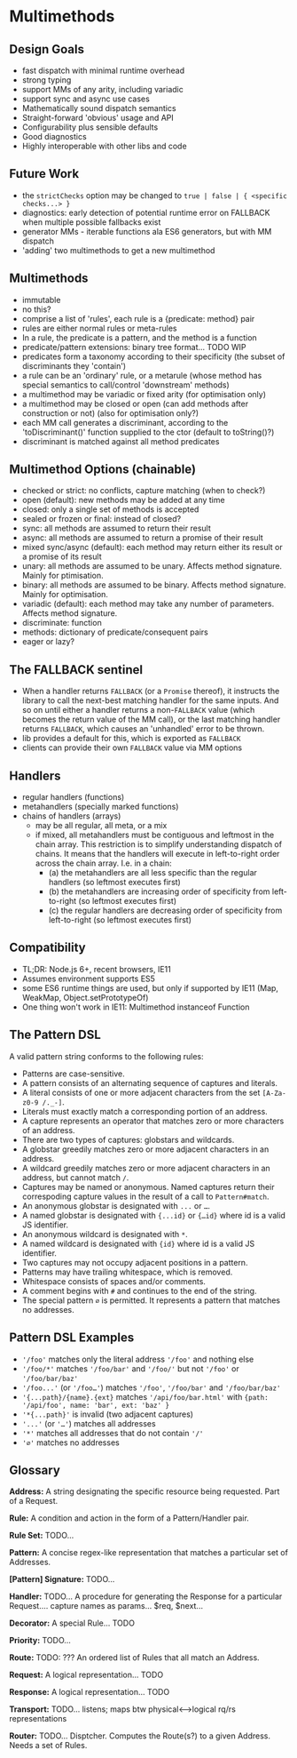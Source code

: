 # Multimethods


## Design Goals
- fast dispatch with minimal runtime overhead
- strong typing
- support MMs of any arity, including variadic
- support sync and async use cases
- Mathematically sound dispatch semantics
- Straight-forward 'obvious' usage and API
- Configurability plus sensible defaults
- Good diagnostics
- Highly interoperable with other libs and code


## Future Work
- the `strictChecks` option may be changed to `true | false | { <specific checks...> }`
- diagnostics: early detection of potential runtime error on FALLBACK when multiple possible fallbacks exist
- generator MMs - iterable functions ala ES6 generators, but with MM dispatch
- 'adding' two multimethods to get a new multimethod


## Multimethods
- immutable
- no this?
- comprise a list of 'rules', each rule is a {predicate: method} pair
- rules are either normal rules or meta-rules
- In a rule, the predicate is a pattern, and the method is a function
- predicate/pattern extensions: binary tree format... TODO WIP
- predicates form a taxonomy according to their specificity (the subset of discriminants they 'contain')
- a rule can be an 'ordinary' rule, or a metarule (whose method has special semantics to call/control 'downstream' methods)
- a multimethod may be variadic or fixed arity (for optimisation only)
- a multimethod may be closed or open (can add methods after construction or not) (also for optimisation only?)
- each MM call generates a discriminant, according to the 'toDiscriminant()' function supplied to the ctor (default to toString()?)
- discriminant is matched against all method predicates


## Multimethod Options (chainable)
- checked or strict: no conflicts, capture matching (when to check?)
- open (default): new methods may be added at any time
- closed: only a single set of methods is accepted
- sealed or frozen or final: instead of closed?
- sync: all methods are assumed to return their result
- async: all methods are assumed to return a promise of their result
- mixed sync/async (default): each method may return either its result or a promise of its result
- unary: all methods are assumed to be unary. Affects method signature. Mainly for ptimisation.
- binary: all methods are assumed to be binary. Affects method signature. Mainly for optimisation.
- variadic (default): each method may take any number of parameters. Affects method signature.
- discriminate: function
- methods: dictionary of predicate/consequent pairs
- eager or lazy?


## The FALLBACK sentinel
- When a handler returns `FALLBACK` (or a `Promise` thereof), it instructs the library to call the next-best matching handler for the same inputs. And so on until either a handler returns a non-`FALLBACK` value (which becomes the return value of the MM call), or the last matching handler returns `FALLBACK`, which causes an 'unhandled' error to be thrown.
- lib provides a default for this, which is exported as `FALLBACK`
- clients can provide their own `FALLBACK` value via MM options


## Handlers
- regular handlers (functions)
- metahandlers (specially marked functions)
- chains of handlers (arrays)
  - may be all regular, all meta, or a mix
  - if mixed, all metahandlers must be contiguous and leftmost in the chain array. This restriction is to simplify understanding dispatch of chains. It means that the handlers will execute in left-to-right order across the chain array. I.e. in a chain:
    - (a) the metahandlers are all less specific than the regular handlers (so leftmost executes first)
    - (b) the metahandlers are increasing order of specificity from left-to-right (so leftmost executes first)
    - (c) the regular handlers are decreasing order of specificity from left-to-right (so leftmost executes first)


## Compatibility
- TL;DR: Node.js 6+, recent browsers, IE11
- Assumes environment supports ES5
- some ES6 runtime things are used, but only if supported by IE11 (Map, WeakMap, Object.setPrototypeOf)
- One thing won't work in IE11: Multimethod instanceof Function 



## The Pattern DSL

A valid pattern string conforms to the following rules:
- Patterns are case-sensitive.
- A pattern consists of an alternating sequence of captures and literals.
- A literal consists of one or more adjacent characters from the set `[A-Za-z0-9 /._-]`.
- Literals must exactly match a corresponding portion of an address.
- A capture represents an operator that matches zero or more characters of an address.
- There are two types of captures: globstars and wildcards.
- A globstar greedily matches zero or more adjacent characters in an address.
- A wildcard greedily matches zero or more adjacent characters in an address, but cannot match `/`.
- Captures may be named or anonymous. Named captures return their correspoding capture values in the result of a call to `Pattern#match`.
- An anonymous globstar is designated with `...` or `…`.
- A named globstar is designated with `{...id}` or `{…id}` where id is a valid JS identifier.
- An anonymous wildcard is designated with `*`.
- A named wildcard is designated with `{id}` where id is a valid JS identifier.
- Two captures may not occupy adjacent positions in a pattern.
- Patterns may have trailing whitespace, which is removed.
- Whitespace consists of spaces and/or comments.
- A comment begins with `#` and continues to the end of the string.
- The special pattern `∅` is permitted. It represents a pattern that matches no addresses.


## Pattern DSL Examples

- `'/foo'` matches only the literal address `'/foo'` and nothing else
- `'/foo/*'` matches `'/foo/bar'` and `'/foo/'` but not `'/foo'` or `'/foo/bar/baz'`
- `'/foo...'` (or `'/foo…'`) matches `'/foo'`, `'/foo/bar'` and `'/foo/bar/baz'`
- `'{...path}/{name}.{ext}` matches `'/api/foo/bar.html'` with `{path: '/api/foo', name: 'bar', ext: 'baz' }`
- `'*{...path}'` is invalid (two adjacent captures)
- `'...'` (or `'…'`) matches all addresses
- `'*'` matches all addresses that do not contain `'/'`
- `'∅'` matches no addresses


## Glossary

**Address:** A string designating the specific resource being requested. Part of a Request.

**Rule:** A condition and action in the form of a Pattern/Handler pair.

**Rule Set:** TODO...

**Pattern:** A concise regex-like representation that matches a particular set of Addresses.

**[Pattern] Signature:** TODO...

**Handler:** TODO... A procedure for generating the Response for a particular Request.... capture names as params... $req, $next...

**Decorator:** A special Rule... TODO

**Priority:** TODO...

**Route:** TODO: ??? An ordered list of Rules that all match an Address.

**Request:** A logical representation... TODO

**Response:** A logical representation... TODO

**Transport:** TODO... listens; maps btw physical<-->logical rq/rs representations

**Router:** TODO... Disptcher. Computes the Route(s?) to a given Address. Needs a set of Rules.
